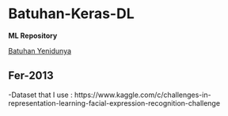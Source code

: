 # Batuhan-Keras-DL

<strong>ML Repository</strong>

<a href='https://github.com/batuhanyndny'> Batuhan Yenidunya </a> 


<h2>Fer-2013</h2>
  -Dataset that I use : https://www.kaggle.com/c/challenges-in-representation-learning-facial-expression-recognition-challenge